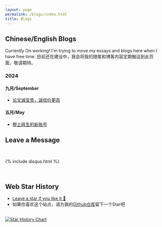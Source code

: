 ```yaml
---
layout: page
permalink: /blogs/index.html
title: Blogs
---
```


## Chinese/English Blogs
Currently On working! I'm trying to move my essays and blogs here when I have free time.
目前还在建设中，我会将我的随笔和博客内容定期搬运到此页面，敬请期待。

### 2024

#### 九月/September
- [论文诚宝贵，诚信价更高](https://heliumpeng.github.io/blogs/2024-9-15_Blog/)

#### 五月/May
- [秽土转生的新账号](https://heliumpeng.github.io/blogs/2024-5-21First_Blog/)


<!-- 
### 2024

- [AAAI 2024 温哥华参会实录](https://caihanlin.com/blogs/aaai-24/)
- [24Fall，英国硕士项目申请实录](https://caihanlin.com/blogs/24fall/)

### 2023

- [21岁，何妨吟啸且徐行🎂](https://caihanlin.com/blogs/21yrs)<br>
- [极简风Jekyll个人网站搭建指南](https://caihanlin.com/blogs/web)<br>
- [本科生数学建模竞赛指南](https://caihanlin.com/blogs/team2023)<br>
- [海外暑研申请指南](https://caihanlin.com/blogs/summer-res)<br>

### 2022

- [20岁，宽心且看月中桂🎂](https://caihanlin.com/blogs/20yrs)<br>
- [Cambridge暑研回忆录](https://caihanlin.com/blogs/cambridge/)<br>
- [暂停、暂停、暂停](https://caihanlin.com/blogs/stop/)

### 2021

- [19岁，山高路亦远🎂](https://caihanlin.com/blogs/19yrs)<br>
- [星野学社实习回忆录](https://caihanlin.com/blogs/star)

### 2020

- [18岁，缓慢受锤的黄金年代🎂](https://caihanlin.com/blogs/18yrs)<br>
- [本科博客，笔记，回忆录](https://mieclance.club/)

<br> 
-->

## Leave a Message

<br>

{% include disqus.html %} 

<br>

## Web Star History

- [Leave a star if you like it 🥰](https://github.com/HeliumPeng/HeliumPeng.github.io) 
- 如果你喜欢这个站点，请为我的[Github仓库](https://github.com/HeliumPeng/HeliumPeng.github.io)留下一个Star吧

<br>[![Star History Chart](https://api.star-history.com/svg?repos=HeliumPeng/HeliumPeng.github.io&type=Date)](https://star-history.com/#HeliumPeng/HeliumPeng.github.io&Date)

<br>
